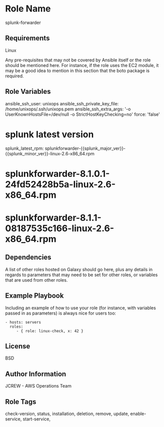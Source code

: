 Role Name
=========

splunk-forwarder

Requirements
------------

Linux

Any pre-requisites that may not be covered by Ansible itself or the role should be mentioned here. For instance, if the role uses the EC2 module, it may be a good idea to mention in this section that the boto package is required.

Role Variables
--------------

  ansible_ssh_user: unixops
  ansible_ssh_private_key_file: /home/unixops/.ssh/unixops.pem
  ansible_ssh_extra_args: '-o UserKnownHostsFile=/dev/null -o StrictHostKeyChecking=no'
  force: 'false'
  
  # splunk latest version
  splunk_latest_rpm: splunkforwarder-{{splunk_major_ver}}-{{splunk_minor_ver}}-linux-2.6-x86_64.rpm
  # splunkforwarder-8.1.0.1-24fd52428b5a-linux-2.6-x86_64.rpm
  # splunkforwarder-8.1.1-08187535c166-linux-2.6-x86_64.rpm

Dependencies
------------

A list of other roles hosted on Galaxy should go here, plus any details in regards to parameters that may need to be set for other roles, or variables that are used from other roles.

Example Playbook
----------------

Including an example of how to use your role (for instance, with variables passed in as parameters) is always nice for users too:

    - hosts: servers
      roles:
         - { role: linux-check, x: 42 }

License
-------

BSD

Author Information
------------------

JCREW - AWS Operations Team


Role Tags
---------
check-version,
status,
installation,
deletion,
remove,
update,
enable-service,
start-service,

